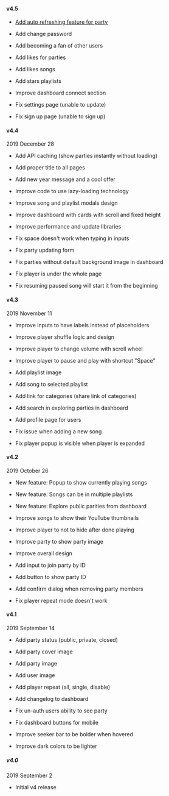 #### v4.5

- [Add auto refreshing feature for party](https://github.com/AmirSavand/playzem/issues/166)
- Add change password
- Add becoming a fan of other users
- Add likes for parties
- Add likes songs
- Add stars playlists


- Improve dashboard connect section
- Fix settings page (unable to update)
- Fix sign up page (unable to sign up)


#### v4.4

2019 December 28

- Add API caching (show parties instantly without loading)
- Add proper title to all pages
- Add new year message and a cool offer


- Improve code to use lazy-loading technology
- Improve song and playlist modals design
- Improve dashboard with cards with scroll and fixed height
- Improve performance and update libraries


- Fix space doesn't work when typing in inputs
- Fix party updating form
- Fix parties without default background image in dashboard
- Fix player is under the whole page
- Fix resuming paused song will start it from the beginning


#### v4.3

2019 November 11

- Improve inputs to have labels instead of placeholders
- Improve player shuffle logic and design
- Improve player to change volume with scroll wheel
- Improve player to pause and play with shortcut "Space"


- Add playlist image
- Add song to selected playlist
- Add link for categories (share link of categories)
- Add search in exploring parties in dashboard
- Add profile page for users


- Fix issue when adding a new song
- Fix player popup is visible when player is expanded


#### v4.2

2019 October 26

- New feature: Popup to show currently playing songs
- New feature: Songs can be in multiple playlists
- New feature: Explore public parities from dashboard


- Improve songs to show their YouTube thumbnails
- Improve player to not to hide after done playing
- Improve party to show party image
- Improve overall design


- Add input to join party by ID
- Add button to show party ID
- Add confirm dialog when removing party members


- Fix player repeat mode doesn't work


#### v4.1

2019 September 14

- Add party status (public, private, closed)
- Add party cover image
- Add party image
- Add user image
- Add player repeat (all, single, disable)
- Add changelog to dashboard


- Fix un-auth users ability to see party
- Fix dashboard buttons for mobile


- Improve seeker bar to be bolder when hovered
- Improve dark colors to be lighter


##### v4.0

2019 September 2

- Initial v4 release
